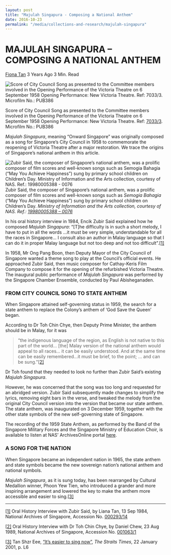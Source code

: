 ```yaml
---
layout: post
title: "Majulah Singapura - Composing a National Anthem"
date: 2016-10-23
permalink: "/media/collections-and-research/majulah-singapura"
---
```


# MAJULAH SINGAPURA – COMPOSING A NATIONAL ANTHEM

[Fiona Tan](http://www.nas.gov.sg/blogs/offtherecord/author/nlstlp/) 3 Years Ago 3 Min. Read

![Score of City Council Song as presented to the Committee members involved in the Opening Performance of the Victoria Theatre on 6 September 1958 Opening Performance: New Victoria Theatre. Ref: 7033/3. Microfilm No.: PUB386](http://www.nas.gov.sg/blogs/offtherecord/wp-content/uploads/2015/07/Majulah-Singapura-1958-Score-WM-622x1000.jpg) 

Score of City Council Song as presented to the Committee members involved in the Opening Performance of the Victoria Theatre on 6 September 1958
Opening Performance: New Victoria Theatre. Ref: [7033/3](http://www.nas.gov.sg/archivesonline/government_records/record-details/0ec89ec7-115a-11e3-83d5-0050568939ad). Microfilm No.: PUB386

*Majulah Singapura*, meaning “Onward Singapore” was originally composed as a song for Singapore’s City Council in 1958 to commemorate the reopening of Victoria Theatre after a major restoration. We trace the origins of Singapore’s national anthem in this article.

![Zubir Said, the composer of Singapore’s national anthem, was a prolific composer of film scores and well-known songs such as Semogia Bahagia (“May You Achieve Happiness”) sung by primary school children on Children’s Day. Ministry of Information and the Arts collection, courtesy of NAS. Ref.: 19980005388 - 0076](http://www.nas.gov.sg/blogs/offtherecord/wp-content/uploads/2015/07/19980005388-0076-WM.jpg)Zubir Said, the composer of Singapore’s national anthem, was a prolific composer of film scores and well-known songs such as *Semogia Bahagia* (“May You Achieve Happiness”) sung by primary school children on Children’s Day. *Ministry of Information and the Arts collection, courtesy of NAS. Ref.: [19980005388 – 0076](http://www.nas.gov.sg/archivesonline/photographs/record-details/cace477d-1161-11e3-83d5-0050568939ad)*



In his oral history interview in 1984, Encik Zubir Said explained how he composed *Majulah Singapura*: “[T]he difficulty is in such a short melody, I have to put in all the words …it must be very simple, understandable for all the races in Singapore… I consult also an author in Malay language so that I can do it in proper Malay language but not too deep and not too difficult”.[[1\]](http://www.nas.gov.sg/blogs/offtherecord/majulah-singapura/#_ftn1)

In 1958, Mr Ong Pang Boon, then Deputy Mayor of the City Council of Singapore wanted a theme song to play at the Council’s official events. He approached Zubir Said, then music composer for Cathay-Keris Film Company to compose it for the opening of the refurbished Victoria Theatre. The inaugural public performance of *Majulah Singapura* was performed by the Singapore Chamber Ensemble, conducted by Paul Abisheganaden.

### **FROM CITY COUNCIL SONG TO STATE ANTHEM**

When Singapore attained self-governing status in 1959, the search for a state anthem to replace the Colony’s anthem of ‘God Save the Queen’ began.

According to Dr Toh Chin Chye, then Deputy Prime Minister, the anthem should be in Malay, for it was

> “the indigenous language of the region, as English is not native to this part of the world… [the] Malay version of the national anthem would appeal to all races… it can be easily understood. And at the same time can be easily remembered…it must be brief, to the point; … and can be sung.”[[2\]](http://www.nas.gov.sg/blogs/offtherecord/majulah-singapura/#_ftn3)

Dr Toh found that they needed to look no further than Zubir Said’s existing *Majulah Singapura*.

However, he was concerned that the song was too long and requested for an abridged version. Zubir Said subsequently made changes to simplify the lyrics, removing eight bars in the verse, and tweaked the melody from the original City Council version into the version that became our state anthem. The state anthem, was inaugurated on 3 December 1959, together with the other state symbols of the new self-governing state of Singapore.

The recording of the 1959 State Anthem, as performed by the Band of the Singapore Military Forces and the Singapore Ministry of Education Choir, is available to listen at NAS’ ArchivesOnline portal [here](http://www.nas.gov.sg/archivesonline/audiovisual_records/record-details/47f36a7f-1164-11e3-83d5-0050568939ad).

### **A SONG FOR THE NATION**

When Singapore became an independent nation in 1965, the state anthem and state symbols became the new sovereign nation’s national anthem and national symbols.

*Majulah Singapura*, as it is sung today, has been rearranged by Cultural Medallion winner, Phoon Yew Tien, who introduced a grander and more inspiring arrangement and lowered the key to make the anthem more accessible and easier to sing.[[3\]](http://www.nas.gov.sg/blogs/offtherecord/majulah-singapura/#_ftn4)

 

------

[[1\]](http://www.nas.gov.sg/blogs/offtherecord/majulah-singapura/#_ftnref1) Oral History Interview with Zubir Said, by Liana Tan, 13 Sep 1984, National Archives of Singapore, Accession No. [000293/14](http://www.nas.gov.sg/archivesonline/oral_history_interviews/record-details/e3efd43b-115d-11e3-83d5-0050568939ad)

[[2\]](http://www.nas.gov.sg/blogs/offtherecord/majulah-singapura/#_ftnref3) Oral History Interview with Dr Toh Chin Chye, by Daniel Chew, 23 Aug 1989, National Archives of Singapore, Accession No. [001063/1](http://www.nas.gov.sg/archivesonline/oral_history_interviews/interview/001063)

[[3\]](http://www.nas.gov.sg/blogs/offtherecord/majulah-singapura/#_ftnref4) Tan Shzr Eee, [“It’s easier to sing now”](http://eresources.nlb.gov.sg/newspapers/Digitised/Article/straitstimes20010122-1.2.60.9.1.aspx), *The Straits Times*, 22 January 2001, p. L6